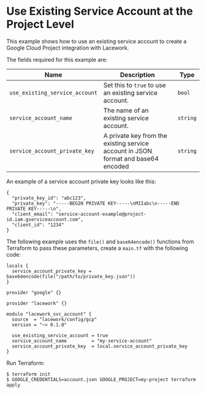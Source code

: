 # Use Existing Service Account at the Project Level

This example shows how to use an existing service account to create a Google
Cloud Project integration with Lacework.

The fields required for this example are:

| Name | Description | Type |
|------|-------------|------|
| `use_existing_service_account` | Set this to `true` to use an existing service account. | `bool` |
| `service_account_name` | The name of an existing service account. | `string` |
| `service_account_private_key` | A private key from the existing service account in JSON format and base64 encoded | `string` |

An example of a service account private key looks like this:
```
{
  "private_key_id": "abc123",
  "private_key": "-----BEGIN PRIVATE KEY-----\nMIIabc\n-----END PRIVATE KEY-----\n",
  "client_email": "service-account-example@project-id.iam.gserviceaccount.com",
  "client_id": "1234"
}
```

The following example uses the `file()` and `base64encode()` functions from Terraform to pass
these parameters, create a `main.tf` with the following code:
```hcl
locals {
  service_account_private_key = base64encode(file("/path/to/private_key.json"))
}

provider "google" {}

provider "lacework" {}

module "lacework_svc_account" {
  source  = "lacework/config/gcp"
  version = "~> 0.1.0"

  use_existing_service_account = true
  service_account_name         = "my-service-account"
  service_account_private_key  = local.service_account_private_key
}
```

Run Terraform:
```
$ terraform init
$ GOOGLE_CREDENTIALS=account.json GOOGLE_PROJECT=my-project terraform apply
```
